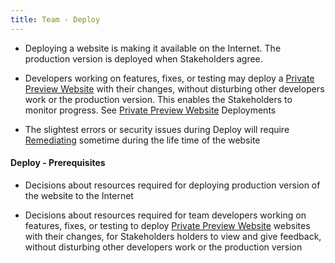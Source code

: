 ```yaml
---
title: Team - Deploy
---
```


- Deploying a website is making it available on the Internet. The production version is deployed when Stakeholders agree.

- Developers working on features, fixes, or testing may deploy a [Private Preview Website](preview.md) with their changes, without disturbing other developers work or the production version. This enables the Stakeholders to monitor progress. See [Private Preview Website](preview.md) Deployments

- The slightest errors or security issues during Deploy will require [Remediating](overview.md) sometime during the life time of the website

#### Deploy - Prerequisites

- Decisions about resources required for deploying production version of the website to the Internet

- Decisions about resources required for team developers working on features, fixes, or testing to deploy [Private Preview Website](preview.md) websites with their changes, for Stakeholders holders to view and give feedback, without disturbing other developers work or the production version

